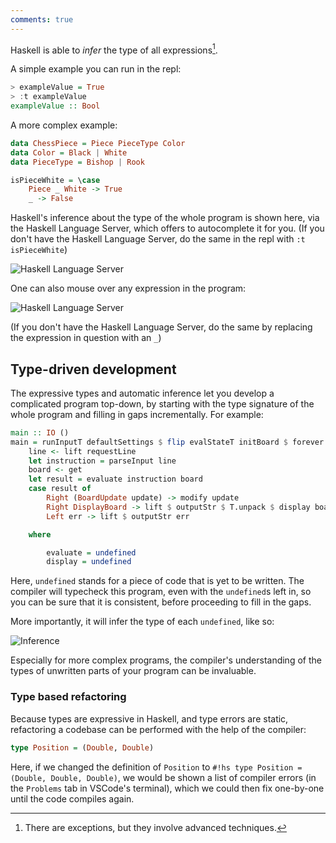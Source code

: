 ```yaml
---
comments: true
---
```


Haskell is able to *infer* the type of all expressions[^1].

[^1]: There are exceptions, but they involve advanced techniques.

A simple example you can run in the repl:

```haskell
> exampleValue = True
> :t exampleValue
exampleValue :: Bool
```

A more complex example:

```haskell
data ChessPiece = Piece PieceType Color
data Color = Black | White
data PieceType = Bishop | Rook

isPieceWhite = \case
    Piece _ White -> True
    _ -> False

```

Haskell's inference about the type of the whole program is shown here, via the Haskell Language Server, which offers to autocomplete it for you. (If you don't have the Haskell Language Server, do the same in the repl with `:t isPieceWhite`)

![Haskell Language Server](/img/toplevelinference.png)

One can also mouse over any expression in the program:

![Haskell Language Server](/img/mouseover.png)

(If you don't have the Haskell Language Server, do the same by replacing the expression in question with an `_`)

## Type-driven development

The expressive types and automatic inference let you develop a complicated program top-down, by starting with the type signature of the whole program and filling in gaps incrementally. For example:

```haskell hl_lines="6 14"
main :: IO ()
main = runInputT defaultSettings $ flip evalStateT initBoard $ forever $ do
    line <- lift requestLine 
    let instruction = parseInput line
    board <- get
    let result = evaluate instruction board
    case result of
        Right (BoardUpdate update) -> modify update
        Right DisplayBoard -> lift $ outputStr $ T.unpack $ display board
        Left err -> lift $ outputStr err

    where 

        evaluate = undefined
        display = undefined
```


Here, `undefined` stands for a piece of code that is yet to be written. The compiler will typecheck this program, even with the `undefined`s left in, so you can be sure that it is consistent, before proceeding to fill in the gaps.

More importantly, it will infer the type of each `undefined`, like so:

![Inference](/img/typedirected.png)

Especially for more complex programs, the compiler's understanding of the types of unwritten parts of your program can be invaluable.

### Type based refactoring

Because types are expressive in Haskell, and type errors are static, refactoring a codebase can be performed with the help of the compiler:

```hs
type Position = (Double, Double)
```

Here, if we changed the definition of `Position` to `#!hs type Position = (Double, Double, Double)`, we would be shown a list of compiler errors (in the `Problems` tab in VSCode's terminal), which we could then fix one-by-one until the code compiles again.
